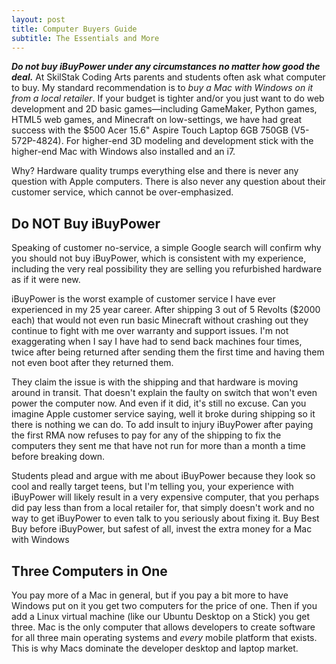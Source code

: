 ```yaml
---
layout: post
title: Computer Buyers Guide
subtitle: The Essentials and More
---
```


***Do not buy iBuyPower under any circumstances no matter how good the
deal.*** At SkilStak Coding Arts parents and students often ask what
computer to buy. My standard recommendation is to *buy a Mac with Windows
on it from a local retailer*. If your budget is tighter and/or you just
want to do web development and 2D basic games&mdash;including GameMaker,
Python games, HTML5 web games, and Minecraft on low-settings, we have
had great success with the $500 Acer 15.6" Aspire Touch Laptop 6GB 750GB
(V5-572P-4824). For higher-end 3D modeling and development stick with the
higher-end Mac with Windows also installed and an i7.

Why? Hardware quality trumps everything else and there is never any
question with Apple computers. There is also never any question about their
customer service, which cannot be over-emphasized.

## Do NOT Buy iBuyPower

Speaking of customer no-service, a simple Google search will confirm why
you should not buy iBuyPower, which is consistent with my experience,
including the very real possibility they are selling you refurbished
hardware as if it were new.

iBuyPower is the worst example of customer service I have ever experienced
in my 25 year career. After shipping 3 out of 5 Revolts ($2000 each)
that would not even run basic Minecraft without crashing out they
continue to fight with me over warranty and support issues. I'm not
exaggerating when I say I have had to send back machines four times,
twice after being returned after sending them the first time and having
them not even boot after they returned them.

They claim the issue is with the shipping and that hardware is moving
around in transit. That doesn't explain the faulty on switch that won't
even power the computer now. And even if it did, it's still no excuse. Can
you imagine Apple customer service saying, well it broke during shipping
so it there is nothing we can do. To add insult to injury iBuyPower after
paying the first RMA now refuses to pay for any of the shipping to fix
the computers they sent me that have not run for more than a month a
time before breaking down.

Students plead and argue with me about iBuyPower because they look
so cool and really target teens, but I'm telling you, your experience
with iBuyPower will likely result in a very expensive computer, that
you perhaps did pay less than from a local retailer for, that simply
doesn't work and no way to get iBuyPower to even talk to you seriously
about fixing it. Buy Best Buy before iBuyPower, but safest of all, invest
the extra money for a Mac with Windows

## Three Computers in One

You pay more of a Mac in general, but if you pay a bit more to have
Windows put on it you get two computers for the price of one. Then if
you add a Linux virtual machine (like our Ubuntu Desktop on a Stick)
you get three.  Mac is the only computer that allows developers to
create software for all three main operating systems and *every* mobile
platform that exists. This is why Macs dominate the developer desktop
and laptop market.
